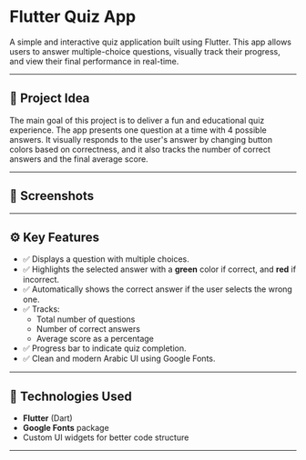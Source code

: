 # Flutter Quiz App

A simple and interactive quiz application built using Flutter. This app allows users to answer multiple-choice questions, visually track their progress, and view their final performance in real-time.

---

## 🎯 Project Idea

The main goal of this project is to deliver a fun and educational quiz experience. The app presents one question at a time with 4 possible answers. It visually responds to the user's answer by changing button colors based on correctness, and it also tracks the number of correct answers and the final average score.

---

## 📸 Screenshots



---

## ⚙️ Key Features

- ✅ Displays a question with multiple choices.
- ✅ Highlights the selected answer with a **green** color if correct, and **red** if incorrect.
- ✅ Automatically shows the correct answer if the user selects the wrong one.
- ✅ Tracks:
  - Total number of questions
  - Number of correct answers
  - Average score as a percentage
- ✅ Progress bar to indicate quiz completion.
- ✅ Clean and modern Arabic UI using Google Fonts.

---

## 🧠 Technologies Used

- **Flutter** (Dart)
- **Google Fonts** package
- Custom UI widgets for better code structure

---
